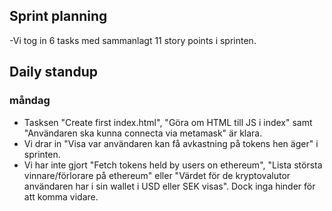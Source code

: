 ## Sprint planning
-Vi tog in 6 tasks med sammanlagt 11 story points i sprinten.

## Daily standup
### måndag
- Tasksen "Create first index.html", "Göra om HTML till JS i index" samt "Användaren ska kunna connecta via metamask" är klara.
- Vi drar in "Visa var användaren kan få avkastning på tokens hen äger" i sprinten.
- Vi har inte gjort "Fetch tokens held by users on ethereum", "Lista största vinnare/förlorare på ethereum" eller "Värdet för de kryptovalutor användaren har i sin wallet i USD eller SEK visas". Dock inga hinder för att komma vidare.